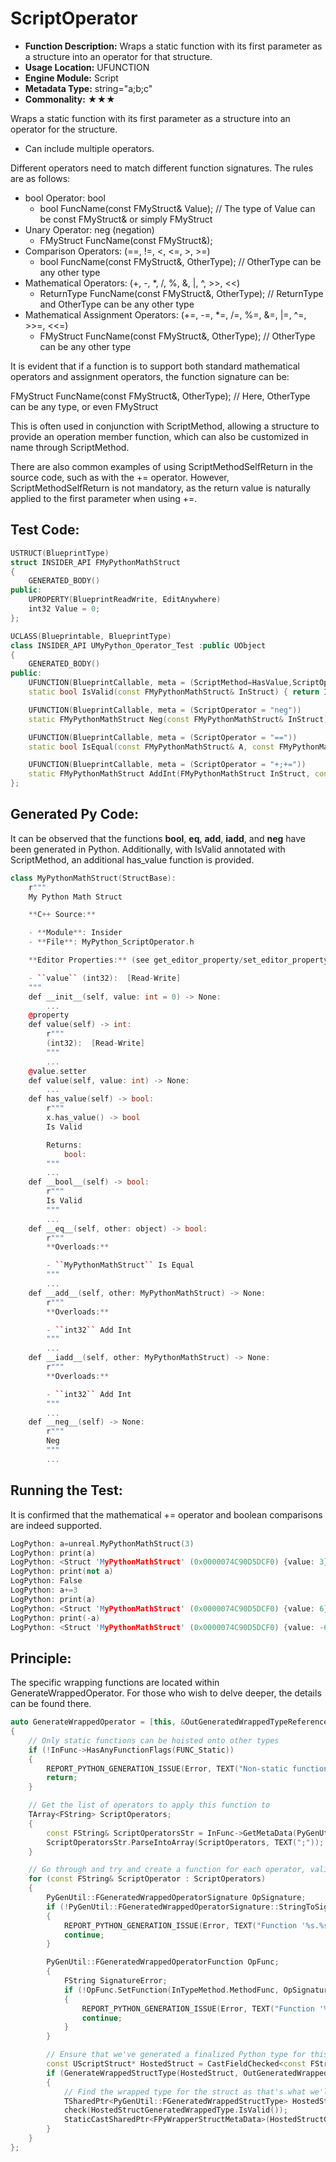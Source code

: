# ScriptOperator

- **Function Description:** Wraps a static function with its first parameter as a structure into an operator for that structure.
- **Usage Location:** UFUNCTION
- **Engine Module:** Script
- **Metadata Type:** string="a;b;c"
- **Commonality:** ★★★

Wraps a static function with its first parameter as a structure into an operator for the structure.

- Can include multiple operators.

Different operators need to match different function signatures. The rules are as follows:

- bool Operator: bool
    - bool FuncName(const FMyStruct& Value); // The type of Value can be const FMyStruct& or simply FMyStruct
- Unary Operator: neg (negation)
    - FMyStruct FuncName(const FMyStruct&);
- Comparison Operators: (==, !=, <, <=, >, >=)
    - bool FuncName(const FMyStruct&, OtherType); // OtherType can be any other type
- Mathematical Operators: (+, -, *, /, %, &, |, ^, >>, <<)
    - ReturnType FuncName(const FMyStruct&, OtherType); // ReturnType and OtherType can be any other type
- Mathematical Assignment Operators: (+=, -=, *=, /=, %=, &=, |=, ^=, >>=, <<=)
    - FMyStruct FuncName(const FMyStruct&, OtherType); // OtherType can be any other type

It is evident that if a function is to support both standard mathematical operators and assignment operators, the function signature can be:

FMyStruct FuncName(const FMyStruct&, OtherType); // Here, OtherType can be any type, or even FMyStruct

This is often used in conjunction with ScriptMethod, allowing a structure to provide an operation member function, which can also be customized in name through ScriptMethod.

There are also common examples of using ScriptMethodSelfReturn in the source code, such as with the += operator. However, ScriptMethodSelfReturn is not mandatory, as the return value is naturally applied to the first parameter when using +=.

## Test Code:

```cpp
USTRUCT(BlueprintType)
struct INSIDER_API FMyPythonMathStruct
{
	GENERATED_BODY()
public:
	UPROPERTY(BlueprintReadWrite, EditAnywhere)
	int32 Value = 0;
};

UCLASS(Blueprintable, BlueprintType)
class INSIDER_API UMyPython_Operator_Test :public UObject
{
	GENERATED_BODY()
public:
	UFUNCTION(BlueprintCallable, meta = (ScriptMethod=HasValue,ScriptOperator = "bool"))
	static bool IsValid(const FMyPythonMathStruct& InStruct) { return InStruct.Value != 0; }

	UFUNCTION(BlueprintCallable, meta = (ScriptOperator = "neg"))
	static FMyPythonMathStruct Neg(const FMyPythonMathStruct& InStruct) { return { -InStruct.Value }; }

	UFUNCTION(BlueprintCallable, meta = (ScriptOperator = "=="))
	static bool IsEqual(const FMyPythonMathStruct& A, const FMyPythonMathStruct& B) { return A.Value == B.Value; }

	UFUNCTION(BlueprintCallable, meta = (ScriptOperator = "+;+="))
	static FMyPythonMathStruct AddInt(FMyPythonMathStruct InStruct, const int32 InValue) { InStruct.Value += InValue; return InStruct; }
};

```

## Generated Py Code:

It can be observed that the functions __bool__, __eq__, __add__, __iadd__, and __neg__ have been generated in Python. Additionally, with IsValid annotated with ScriptMethod, an additional has_value function is provided.

```cpp
class MyPythonMathStruct(StructBase):
    r"""
    My Python Math Struct

    **C++ Source:**

    - **Module**: Insider
    - **File**: MyPython_ScriptOperator.h

    **Editor Properties:** (see get_editor_property/set_editor_property)

    - ``value`` (int32):  [Read-Write]
    """
    def __init__(self, value: int = 0) -> None:
        ...
    @property
    def value(self) -> int:
        r"""
        (int32):  [Read-Write]
        """
        ...
    @value.setter
    def value(self, value: int) -> None:
        ...
    def has_value(self) -> bool:
        r"""
        x.has_value() -> bool
        Is Valid

        Returns:
            bool:
        """
        ...
    def __bool__(self) -> bool:
        r"""
        Is Valid
        """
        ...
    def __eq__(self, other: object) -> bool:
        r"""
        **Overloads:**

        - ``MyPythonMathStruct`` Is Equal
        """
        ...
    def __add__(self, other: MyPythonMathStruct) -> None:
        r"""
        **Overloads:**

        - ``int32`` Add Int
        """
        ...
    def __iadd__(self, other: MyPythonMathStruct) -> None:
        r"""
        **Overloads:**

        - ``int32`` Add Int
        """
        ...
    def __neg__(self) -> None:
        r"""
        Neg
        """
        ...
```

## Running the Test:

It is confirmed that the mathematical += operator and boolean comparisons are indeed supported.

```cpp
LogPython: a=unreal.MyPythonMathStruct(3)
LogPython: print(a)
LogPython: <Struct 'MyPythonMathStruct' (0x0000074C90D5DCF0) {value: 3}>
LogPython: print(not a)
LogPython: False
LogPython: a+=3
LogPython: print(a)
LogPython: <Struct 'MyPythonMathStruct' (0x0000074C90D5DCF0) {value: 6}>
LogPython: print(-a)
LogPython: <Struct 'MyPythonMathStruct' (0x0000074C90D5DCF0) {value: -6}>
```

## Principle:

The specific wrapping functions are located within GenerateWrappedOperator. For those who wish to delve deeper, the details can be found there.

```cpp
auto GenerateWrappedOperator = [this, &OutGeneratedWrappedTypeReferences, &OutDirtyModules](const UFunction* InFunc, const PyGenUtil::FGeneratedWrappedMethod& InTypeMethod)
{
	// Only static functions can be hoisted onto other types
	if (!InFunc->HasAnyFunctionFlags(FUNC_Static))
	{
		REPORT_PYTHON_GENERATION_ISSUE(Error, TEXT("Non-static function '%s.%s' is marked as 'ScriptOperator' but only static functions can be hoisted."), *InFunc->GetOwnerClass()->GetName(), *InFunc->GetName());
		return;
	}

	// Get the list of operators to apply this function to
	TArray<FString> ScriptOperators;
	{
		const FString& ScriptOperatorsStr = InFunc->GetMetaData(PyGenUtil::ScriptOperatorMetaDataKey);
		ScriptOperatorsStr.ParseIntoArray(ScriptOperators, TEXT(";"));
	}

	// Go through and try and create a function for each operator, validating that the signature matches what the operator expects
	for (const FString& ScriptOperator : ScriptOperators)
	{
		PyGenUtil::FGeneratedWrappedOperatorSignature OpSignature;
		if (!PyGenUtil::FGeneratedWrappedOperatorSignature::StringToSignature(*ScriptOperator, OpSignature))
		{
			REPORT_PYTHON_GENERATION_ISSUE(Error, TEXT("Function '%s.%s' is marked as 'ScriptOperator' but uses an unknown operator type '%s'."), *InFunc->GetOwnerClass()->GetName(), *InFunc->GetName(), *ScriptOperator);
			continue;
		}

		PyGenUtil::FGeneratedWrappedOperatorFunction OpFunc;
		{
			FString SignatureError;
			if (!OpFunc.SetFunction(InTypeMethod.MethodFunc, OpSignature, &SignatureError))
			{
				REPORT_PYTHON_GENERATION_ISSUE(Error, TEXT("Function '%s.%s' is marked as 'ScriptOperator' but has an invalid signature for the '%s' operator: %s."), *InFunc->GetOwnerClass()->GetName(), *InFunc->GetName(), *ScriptOperator, *SignatureError);
				continue;
			}
		}

		// Ensure that we've generated a finalized Python type for this struct since we'll be adding this function as a operator on that type
		const UScriptStruct* HostedStruct = CastFieldChecked<const FStructProperty>(OpFunc.SelfParam.ParamProp)->Struct;
		if (GenerateWrappedStructType(HostedStruct, OutGeneratedWrappedTypeReferences, OutDirtyModules, EPyTypeGenerationFlags::ForceShouldExport))
		{
			// Find the wrapped type for the struct as that's what we'll actually add the operator to (via its meta-data)
			TSharedPtr<PyGenUtil::FGeneratedWrappedStructType> HostedStructGeneratedWrappedType = StaticCastSharedPtr<PyGenUtil::FGeneratedWrappedStructType>(GeneratedWrappedTypes.FindRef(PyGenUtil::GetTypeRegistryName(HostedStruct)));
			check(HostedStructGeneratedWrappedType.IsValid());
			StaticCastSharedPtr<FPyWrapperStructMetaData>(HostedStructGeneratedWrappedType->MetaData)->OpStacks[(int32)OpSignature.OpType].Funcs.Add(MoveTemp(OpFunc));
		}
	}
};
```